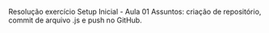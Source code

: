 Resolução exercício Setup Inicial - Aula 01
Assuntos: criação de repositório, commit de arquivo .js e push no GitHub.